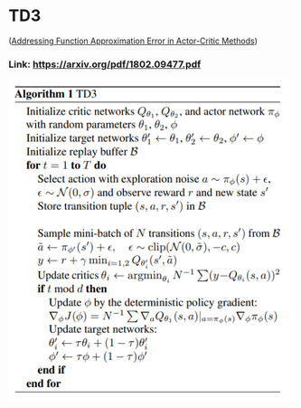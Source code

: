 # TD3
([Addressing Function Approximation Error in Actor-Critic Methods](https://arxiv.org/pdf/1802.09477.pdf))


### Link: https://arxiv.org/pdf/1802.09477.pdf

![./TD3_algorithm.png](TD3_algorithm.png)